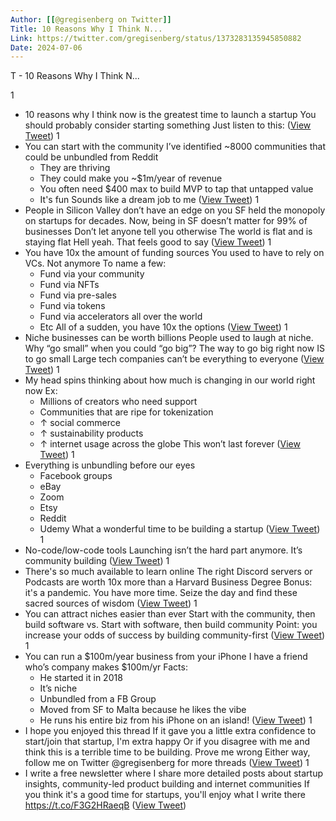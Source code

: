 ```yaml
---
Author: [[@gregisenberg on Twitter]]
Title: 10 Reasons Why I Think N...
Link: https://twitter.com/gregisenberg/status/1373283135945850882
Date: 2024-07-06
---
```

T - 10 Reasons Why I Think N...

1
- 10 reasons why I think now is the greatest time to launch a startup
  You should probably consider starting something
  Just listen to this: ([View Tweet](https://twitter.com/gregisenberg/status/1373283135945850882))
1
- You can start with the community 
  I’ve identified ~8000 communities that could be unbundled from Reddit 
  - They are thriving 
  - They could make you ~$1m/year of revenue
  - You often need $400 max to build MVP to tap that untapped value
  - It's fun
  Sounds like a dream job to me ([View Tweet](https://twitter.com/gregisenberg/status/1373283138470879236))
1
- People in Silicon Valley don’t have an edge on you
  SF held the monopoly on startups for decades. Now, being in SF doesn’t matter for 99% of businesses
  Don’t let anyone tell you otherwise
  The world is flat and is staying flat
  Hell yeah. That feels good to say ([View Tweet](https://twitter.com/gregisenberg/status/1373283139368448007))
1
- You have 10x the amount of funding sources
  You used to have to rely on VCs. Not anymore
  To name a few:
  - Fund via your community
  - Fund via NFTs
  - Fund via pre-sales
  - Fund via tokens
  - Fund via accelerators all over the world
  - Etc 
  All of a sudden, you have 10x the options ([View Tweet](https://twitter.com/gregisenberg/status/1373283140194689027))
1
- Niche businesses can be worth billions
  People used to laugh at niche. Why “go small” when you could “go big”?
  The way to go big right now IS to go small
  Large tech companies can’t be everything to everyone ([View Tweet](https://twitter.com/gregisenberg/status/1373283141008437253))
1
- My head spins thinking about how much is changing in our world right now
  Ex:
  - Millions of creators who need support 
  - Communities that are ripe for tokenization
  - ↑ social commerce
  - ↑ sustainability products
  - ↑ internet usage across the globe
  This won’t last forever ([View Tweet](https://twitter.com/gregisenberg/status/1373283141780189188))
1
- Everything is unbundling before our eyes
  - Facebook groups
  - eBay
  - Zoom
  - Etsy
  - Reddit
  - Udemy
  What a wonderful time to be building a startup ([View Tweet](https://twitter.com/gregisenberg/status/1373283142585491460))
1
- No-code/low-code tools
  Launching isn’t the hard part anymore. It’s community building ([View Tweet](https://twitter.com/gregisenberg/status/1373283143373967362))
1
- There's so much available to learn online
  The right Discord servers or Podcasts are worth 10x more than a Harvard Business Degree
  Bonus: it's a pandemic. You have more time. Seize the day and find these sacred sources of wisdom ([View Tweet](https://twitter.com/gregisenberg/status/1373283144351281155))
1
- You can attract niches easier than ever
  Start with the community, then build software
  vs.
  Start with software, then build community
  Point: you increase your odds of success by building community-first ([View Tweet](https://twitter.com/gregisenberg/status/1373283145357885440))
1
- You can run a $100m/year business from your iPhone 
  I have a friend who’s company makes $100m/yr
  Facts:
  - He started it in 2018
  - It’s niche
  - Unbundled from a FB Group 
  - Moved from SF to Malta because he likes the vibe 
  - He runs his entire biz from his iPhone on an island! ([View Tweet](https://twitter.com/gregisenberg/status/1373283146268082182))
1
- I hope you enjoyed this thread
  If it gave you a little extra confidence to start/join that startup, I'm extra happy
  Or if you disagree with me and think this is a terrible time to be building. Prove me wrong 
  Either way, follow me on Twitter @gregisenberg for more threads ([View Tweet](https://twitter.com/gregisenberg/status/1373283147123658752))
1
- I write a free newsletter where I share more detailed posts about startup insights, community-led product building and internet communities
  If you think it's a good time for startups, you'll enjoy what I write there
  https://t.co/F3G2HRaeqB ([View Tweet](https://twitter.com/gregisenberg/status/1373283147949965320))
